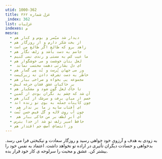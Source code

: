 ```yaml
---
utid: 1000-362
title: غزل شماره ۳۶۲
_index: 362
list: غزلیات
indexes: م
mesra:
  - دیدار شد میّسر و بوس و کنار هم
  - از بخت شکر دارم و از روزگار هم
  - زاهد برو که طالع اگر طالع من است
  - جامم به دست باشد و زلف نگار هم
  - ما عیب کس به مستی و رندی نمی کنیم
  - لعل بتان خوشست و می خوشگوار هم
  - ‌ ای دل بشارتی دهمت محتسب نماند
  - وز می جهان پُرست و بُت مِی گسار هم
  - خاطر به دست تفرقه دادن نه زیرکیست
  - مجموعه یی بخواه و صراحی بیار هم
  - بر خاکیان عشق فشان جرعه لبش
  - تا خاک لعل گون شود و مشکبار هم
  - آن شد که چشم بد نگران بودی از کمین
  - خصم از میان برفت و سرشک از کنار هم
  - چون کاینات جمله به بوی تو زنده اند
  - ‌ ای آفتاب سایه ز ما بر ندار هم
  - چون آب روی لاله و گل فیض حسن تُست
  - ‌ ای اَبرِ لُطف بر من خاکی ببار هم
  - حافظ اسیر زلف تو شد از خدا بترس
  - وز انتصافِ آصفِ جم اقتدار هم
---
```

به زودی به هدف و آرزوی خود خواهی رسید و روزگار سعادت و نیکبختی فرا می رسد. بدخواهی و حسادت دیگران تأثیری در اراده تو نخواهد داشت. اعتماد به نفس خود را بیشتر کن. عشق و محبت را سرلوحه ی کار خود قرار بده.
